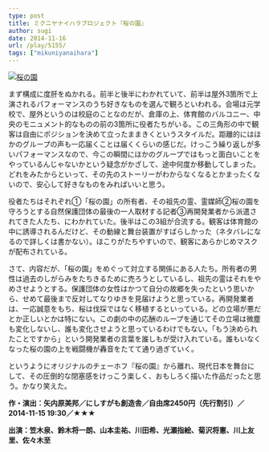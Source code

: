 ```yaml
---
type: post
title: ミクニヤナイハラプロジェクト『桜の園』
author: sugi
date: 2014-11-16
url: /play/5155/
tags: ["mikuniyanaihara"]
---
```

<a href="http://i1.wp.com/asharpminor.com/wp-content/uploads/2014/11/image.jpg" onclick="_gaq.push(['_trackEvent', 'outbound-article', 'http://i1.wp.com/asharpminor.com/wp-content/uploads/2014/11/image.jpg?resize=209%2C297', '']);" ><img src="http://i1.wp.com/asharpminor.com/wp-content/uploads/2014/11/image.jpg?resize=209%2C297" alt="桜の園" class="alignleft size-full wp-image-5156" data-recalc-dims="1" /></a>

まず構成に度肝をぬかれる。前半と後半にわかれていて、前半は屋外3箇所で上演されるパフォーマンスのうち好きなものを選んで観ろといわれる。会場は元学校で、屋外というのは校庭のことなのだが、倉庫の上、体育館のバルコニー、中央のモニュメント的なものの前の3箇所に役者たちがいる。この三角形の中で観客は自由にポジションを決めて立ったままきくというスタイルだ。距離的にはほかのグループの声も一応届くことは届くくらいの感じだ。けっこう繰り返しが多いパフォーマンスなので、今この瞬間にほかのグループではもっと面白いことをやっているんじゃないかという疑念がかざして、途中何度か移動してしまった。どれをみたからといって、その先のストーリーがわからなくなるとかまったくないので、安心して好きなものをみればいいと思う。

役者たちはそれぞれ①「桜の園」の所有者、その祖先の霊、霊媒師②桜の園を守ろうとする自然保護団体の最後の一人取材する記者③再開発業者から派遣されてきた人たち、にわかれていた。後半はこの3組が合流する。観客は体育館の中に誘導されるんだけど、その動線と舞台装置がすばらしかった（ネタバレになるので詳しくは書かない）。ほこりがたちやすいので、観客にあらかじめマスクが配布されている。

さて、内容だが、「桜の園」をめぐって対立する関係にある人たち。所有者の男性は過去のしがらみをたちきるために売ろうとしているし、祖先の霊はそれをやめさせようとする。保護団体の女性はかつて自分の故郷を失ったという思いから、せめて最後まで反対してなりゆきを見届けようと思っている。再開発業者は、一応誠意をもち、桜は伐採ではなく移植するといっている。どの立場が悪だとか正しいとかは特にない。この劇の中の応酬のループを通じてその立場は微塵も変化しないし、誰も変化させようと思っているわけでもない。「もう決められたことですから」という開発業者の言葉を誰しもが受け入れている。誰もいなくなった桜の園の上を戦闘機が轟音をたてて通り過ぎていく。

というようにオリジナルのチェーホフ『桜の園』から離れ、現代日本を舞台にして、その圧倒的な閉塞感をけっこう楽しく、おもしろく描いた作品だったと思う。かなり笑えた。

**作・演出：矢内原美邦／にしすがも創造舎／自由席2450円（先行割引）／2014-11-15 19:30／★★★**

**出演：笠木泉、鈴木将一朗、山本圭祐、川田希、光瀬指絵、菊沢将憲、川上友里、佐々木至**
